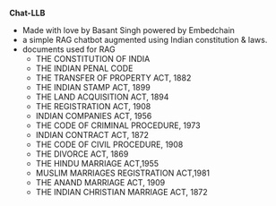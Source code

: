 **Chat-LLB**
- Made with love by Basant Singh powered by Embedchain
- a simple RAG chatbot augmented using Indian constitution & laws.
- documents used for RAG
  - THE CONSTITUTION OF INDIA
  - THE INDIAN PENAL CODE
  - THE TRANSFER OF PROPERTY ACT, 1882
  - THE INDIAN STAMP ACT, 1899
  - THE LAND ACQUISITION ACT, 1894
  - THE REGISTRATION ACT, 1908
  - INDIAN COMPANIES ACT, 1956
  - THE CODE OF CRIMINAL PROCEDURE, 1973
  - INDIAN CONTRACT ACT, 1872
  - THE CODE OF CIVIL PROCEDURE, 1908
  - THE DIVORCE ACT, 1869
  - THE HINDU MARRIAGE ACT,1955
  - MUSLIM MARRIAGES REGISTRATION ACT,1981
  - THE ANAND MARRIAGE ACT, 1909
  - THE INDIAN CHRISTIAN MARRIAGE ACT, 1872

